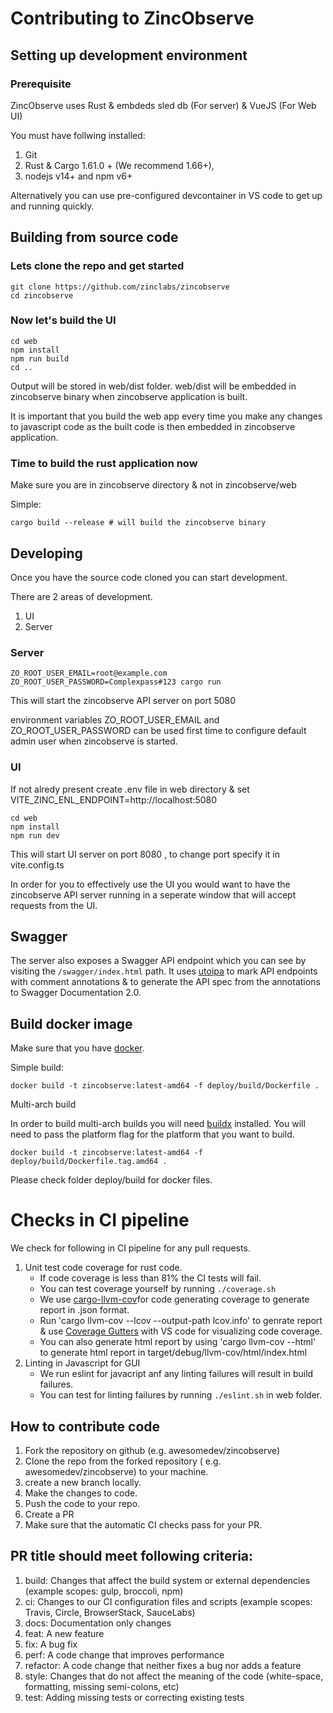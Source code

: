 # Contributing to ZincObserve

## Setting up development environment

### Prerequisite

ZincObserve uses Rust & embdeds sled db (For server) & VueJS (For Web UI)

You must have follwing installed:

1. Git
2. Rust & Cargo 1.61.0 + (We recommend 1.66+),
3. nodejs v14+ and npm v6+

Alternatively you can use pre-configured devcontainer in VS code to get up and running quickly.

## Building from source code

### Lets clone the repo and get started

```shell
git clone https://github.com/zinclabs/zincobserve
cd zincobserve
```

### Now let's build the UI

```shell
cd web
npm install
npm run build
cd ..
```

Output will be stored in web/dist folder. web/dist will be embedded in zincobserve binary when zincobserve application is built.

It is important that you build the web app every time you make any changes to javascript code as the built code is then embedded in zincobserve application.

### Time to build the rust application now

Make sure you are in zincobserve directory & not in zincobserve/web

Simple:

```shell
cargo build --release # will build the zincobserve binary
```

## Developing

Once you have the source code cloned you can start development.

There are 2 areas of development.

1. UI
1. Server

### Server

```shell
ZO_ROOT_USER_EMAIL=root@example.com ZO_ROOT_USER_PASSWORD=Complexpass#123 cargo run
```

This will start the zincobserve API server on port 5080

environment variables ZO_ROOT_USER_EMAIL and ZO_ROOT_USER_PASSWORD can be used first time to configure default admin user when zincobserve is started.

### UI

If not alredy present create .env file in web directory & set VITE_ZINC_ENL_ENDPOINT=http://localhost:5080

```shell
cd web
npm install
npm run dev
```

This will start UI server on port 8080 , to change port specify it in vite.config.ts

In order for you to effectively use the UI you would want to have the zincobserve API server running in a seperate window that will accept requests from the UI.

## Swagger

The server also exposes a Swagger API endpoint which you can see by visiting the `/swagger/index.html` path. It uses [utoipa](https://github.com/juhaku/utoipa) to mark API endpoints with comment annotations & to generate the API spec from the annotations to Swagger Documentation 2.0.

## Build docker image

Make sure that you have [docker](https://docs.docker.com/get-docker/).

Simple build:

```shell
docker build -t zincobserve:latest-amd64 -f deploy/build/Dockerfile .
```

Multi-arch build

In order to build multi-arch builds you will need [buildx](https://docs.docker.com/buildx/working-with-buildx/) installed. You will need to pass the platform flag for the platform that you want to build.

```shell
docker build -t zincobserve:latest-amd64 -f deploy/build/Dockerfile.tag.amd64 .
```

Please check folder deploy/build for docker files.

# Checks in CI pipeline

We check for following in CI pipeline for any pull requests.

1. Unit test code coverage for rust code.
   - If code coverage is less than 81% the CI tests will fail.
   - You can test coverage yourself by running `./coverage.sh`
   - We use [cargo-llvm-cov](https://github.com/taiki-e/cargo-llvm-cov)for code generating coverage to generate report in .json format.
   - Run 'cargo llvm-cov --lcov --output-path lcov.info' to genrate report & use [Coverage Gutters](https://marketplace.visualstudio.com/items?itemName=ryanluker.vscode-coverage-gutters) with VS code for visualizing code coverage.
   - You can also generate html report by using 'cargo llvm-cov --html' to generate html report in target/debug/llvm-cov/html/index.html
1. Linting in Javascript for GUI
   - We run eslint for javacript anf any linting failures will result in build failures.
   - You can test for linting failures by running `./eslint.sh` in web folder.

## How to contribute code

1. Fork the repository on github (e.g. awesomedev/zincobserve)
1. Clone the repo from the forked repository ( e.g. awesomedev/zincobserve) to your machine.
1. create a new branch locally.
1. Make the changes to code.
1. Push the code to your repo.
1. Create a PR
1. Make sure that the automatic CI checks pass for your PR.


## PR title should meet following criteria:

1. build: Changes that affect the build system or external dependencies (example scopes: gulp, broccoli, npm)
1. ci: Changes to our CI configuration files and scripts (example scopes: Travis, Circle, BrowserStack, SauceLabs)
1. docs: Documentation only changes
1. feat: A new feature
1. fix: A bug fix
1. perf: A code change that improves performance
1. refactor: A code change that neither fixes a bug nor adds a feature
1. style: Changes that do not affect the meaning of the code (white-space, formatting, missing semi-colons, etc)
1. test: Adding missing tests or correcting existing tests
